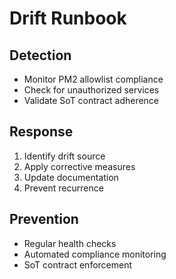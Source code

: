 # Drift Runbook

## Detection
- Monitor PM2 allowlist compliance
- Check for unauthorized services
- Validate SoT contract adherence

## Response
1. Identify drift source
2. Apply corrective measures
3. Update documentation
4. Prevent recurrence

## Prevention
- Regular health checks
- Automated compliance monitoring
- SoT contract enforcement
